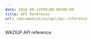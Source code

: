 ```yaml
---
date: 2016-09-13T09:00:00+00:00
title: API Reference
url: /documentation/api/api-reference
---
```


WAZIUP API reference
